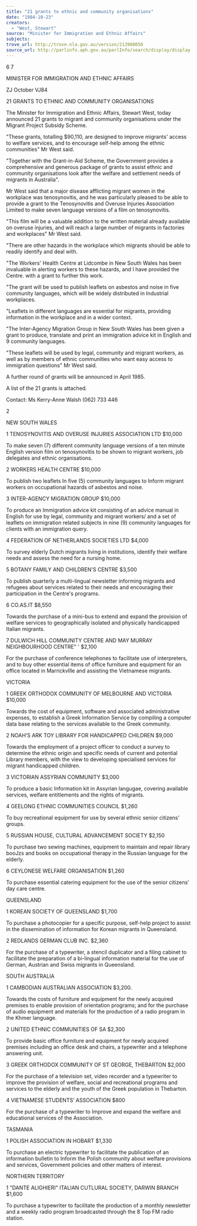 ```yaml
---
title: "21 grants to ethnic and community organisations"
date: "1984-10-23"
creators:
  - "West, Stewart"
source: "Minister for Immigration and Ethnic Affairs"
subjects:
trove_url: http://trove.nla.gov.au/version/213908050
source_url: http://parlinfo.aph.gov.au/parlInfo/search/display/display.w3p;query=Id%3A%22media/pressrel/HPR03002366%22
---
```


 6 7

 MINISTER FOR IMMIGRATION  AND ETHNIC AFFAIRS

 ZJ October VJ84

 21 GRANTS TO ETHNIC AND COMMUNITY ORGANISATIONS

 The Minister for Immigration and Ethnic Affairs, Stewart West, today  announced 21 grants to migrant and community organisations under the  Migrant Project Subsidy Scheme.

 "These grants, totalling $90,110, are designed to improve migrants' access  to welfare services, and to encourage self-help among the ethnic  communities" Mr West said.

 "Together with the Grant-in-Aid Scheme, the Government provides a  comprehensive and generous package of grants to assist ethnic and community  organisations look after the welfare and settlement needs of migrants in  Australia".

 Mr West said that a major disease afflicting migrant women in the workplace  was tenosynovitis, and he was particularly pleased to be able to provide a  grant to the Tenosynovitis and Overuse Injuries Association Limited to make  seven language versions of a film on tenosynovitis.

 "This film will be a valuable addition to the written material already  available on overuse injuries, and will reach a large number of migrants in  factories and workplaces" Mr West said.

 "There are other hazards in the workplace which migrants should be able to  readily identify and deal with.

 "The Workers' Health Centre at Lidcombe in New South Wales has been  invaluable in alerting workers to these hazards, and I have provided the  Centre.  with a grant to further this work.

 "The grant will be used to publish leaflets on asbestos and noise in five  community languages, which will be widely distributed in Industrial  workplaces.

 "Leaflets in different languages are essential for migrants, providing  information in the workplace and in a wider context.

 "The Inter-Agency Migration Group in New South Wales has been given a grant  to produce, translate and print an immigration advice kit in English and 9  community languages.

 "These leaflets will be used by legal, community and migrant workers, as  well as by members of ethnic communities who want easy access to  immigration questions" Mr West said.

 A further round of grants will be announced in April 1985.

 A list of the 21 grants is attached.

 Contact: Ms Kerry-Anne Walsh (062) 733 446

 2

 NEW SOUTH WALES

 1 TENOSYNOVITIS AND OVERUSE INJURIES ASSOCIATION LTD $10,000

 To make seven (7) different community language versions of a ten  minute English version film on tenosynovitis to be shown to migrant  workers, job delegates and ethnic organisations.

 2 WORKERS HEALTH CENTRE $10,000

 To publish two leaflets In five (5) community languages to Inform  migrant workers on occupational hazards of asbestos and noise.

 3 INTER-AGENCY MIGRATION GROUP $10,000

 To produce an Immigration advice kit consisting of an advice manual in  English for use by legal, community and migrant workers/ and a set of  leaflets on immigration related subjects in nine (9) community  languages for clients with an immigration query.

 4 FEDERATION OF NETHERLANDS SOCIETIES LTD $4,000

 To survey elderly Dutch migrants living in institutions, identify  their welfare needs and assess the need for a nursing home.

 5 BOTANY FAMILY AND CHILDREN'S CENTRE $3,500

 To publish quarterly a multi-lingual newsletter informing migrants and  refugees about services related to their needs and encouraging their  participation in the Centre's programs.

 6 CO.AS.IT $8,550

 Towards the purchase of a mini-bus to extend and expand the provision  of welfare services to geographically isolated and physically  handicapped Italian migrants.

 7 DULWICH HILL COMMUNITY CENTRE AND MAY MURRAY NEIGHBOURHOOD CENTRE" ' $2,100

 For the purchase of conference telephones to facilitate use of  interpreters, and to buy other essential items of office furniture and  equipment for an office located in Marrickvllle and assisting the  Vietnamese migrants.

 VICTORIA

 1 GREEK ORTHODOX COMMUNITY OF MELBOURNE AND VICTORIA $10,000

 Towards the cost of equipment, software and associated administrative  expenses, to establish a Greek Information Service by compiling a  computer data base relating to the services available to the Greek  community.

 2 NOAH’S ARK TOY LIBRARY FOR HANDICAPPED CHILDREN $9,000

 Towards the employment of a project officer to conduct a survey to  determine the ethnic origin and specific needs of current and  potential Library members, with the view to developing specialised  services for migrant handicapped children.

 3 VICTORIAN ASSYRIAN COMMUNITY $3,000

 To produce a basic Information kit in Assyrian langugae, covering  available services, welfare entitlements and the rights of migrants.

 4 GEELONG ETHNIC COMMUNITIES COUNCIL $1,260

 To buy recreational equipment for use by several ethnic senior  citizens' groups.

 5 RUSSIAN HOUSE, CULTURAL ADVANCEMENT SOCIETY $2,150

 To purchase two sewing machines, equipment to maintain and repair  library booJzs and books on occupational therapy in the Russian  language for the elderly.

 6 CEYLONESE WELFARE ORGANISATION $1,260

 To purchase essential catering equipment for the use of the senior  citizens' day care centre.

 QUEENSLAND

 1 KOREAN SOCIETY OF QUEENSLAND $1,700

 To purchase a photocopier for a specific purpose, self-help project to  assist in the dissemination of information for Korean migrants in  Queensland.

 2 REDLANDS GERMAN CLUB INC. $2,360

 For the purchase of a typewriter, a stencil duplicator and a filing  cabinet to facilitate the preparation of a bi-lingual information  material for the use of German, Austrian and Swiss migrants in  Queensland.

 SOUTH AUSTRALIA

 1 CAMBODIAN AUSTRALIAN ASSOCIATION $3,200.

 Towards the costs of furniture and equipment for the newly acquired  premises to enable provision of orientation programs; and for the  purchase of audio equipment and materials for the production of a  radio program in the Khmer language.

 2 UNITED ETHNIC COMMUNITIES OF SA $2,300

 To provide basic office furniture and equipment for newly acquired  premises including an office desk and chairs, a typewriter and a  telephone answering unit.

 3 GREEK ORTHODOX COMMUNITY OF ST GEORGE, THEBARTON $2,000

 For the purchase of a television set, video recorder and a typewriter  to improve the provision of welfare, social and recreational programs  and services to the elderly and the youth of the Greek population in  Thebarton.

 4 VIETNAMESE STUDENTS’  ASSOCIATION $800

 For the purchase of a typewriter to Improve and expand the welfare and  educational services of the Association.

 TASMANIA

 1 POLISH ASSOCIATION IN HOBART $1,330

 To purchase an electric typewriter to facilitate the publication of an  information bulletin to Inform the Polish community about welfare  provisions and services, Government policies and other matters of  interest.

 NORTHERN TERRITORY

 1 "DANTE ALIGHIERI" ITALIAN CUTLURAL SOCIETY, DARWIN BRANCH $1,600

 To purchase a typewriter to facilitate the production of a monthly  newsletter and a weekly radio program broadcasted through the 8 Top FM  radio station.


